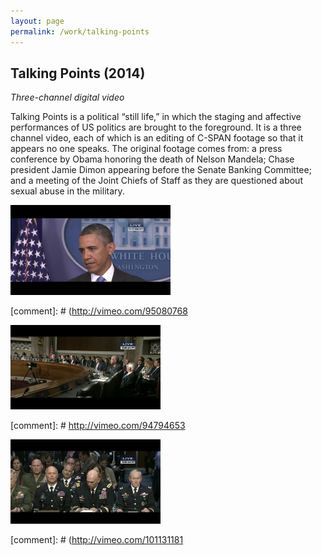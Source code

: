 ```yaml
---
layout: page
permalink: /work/talking-points
---
```


## Talking Points (2014)

*Three-channel digital video*

Talking Points is a political “still life,” in which the staging  and affective performances of US politics are brought to the foreground. It is a three channel video, each of which is an editing of C-SPAN footage so that it appears no one speaks. The original footage comes  from: a press conference by Obama honoring the death of Nelson Mandela;  Chase president Jamie Dimon appearing before the Senate Banking  Committee; and a meeting of the Joint Chiefs of Staff as they are  questioned about sexual abuse in the military. 

<img src="/assets/Talking points 2.png" alt="img" style="zoom:25%;" />

[comment]: # (http://vimeo.com/95080768

<img src="/assets/Talking points 3.png" alt="Introduction Video (Jamie Dimon)" style="zoom:25%;" />

[comment]: # http://vimeo.com/94794653

<img src="/assets/Talking points 4.png" alt="img" style="zoom:25%;" />

[comment]: # (http://vimeo.com/101131181